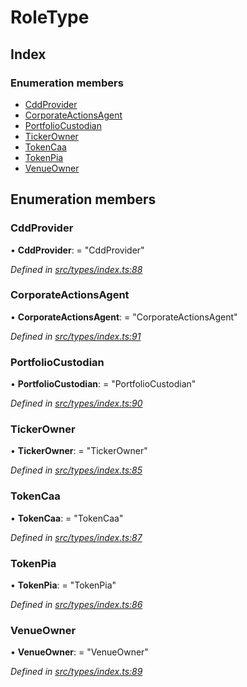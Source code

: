 # RoleType

## Index

### Enumeration members

* [CddProvider](roletype.md#cddprovider)
* [CorporateActionsAgent](roletype.md#corporateactionsagent)
* [PortfolioCustodian](roletype.md#portfoliocustodian)
* [TickerOwner](roletype.md#tickerowner)
* [TokenCaa](roletype.md#tokencaa)
* [TokenPia](roletype.md#tokenpia)
* [VenueOwner](roletype.md#venueowner)

## Enumeration members

### CddProvider

• **CddProvider**: = "CddProvider"

_Defined in_ [_src/types/index.ts:88_](https://github.com/PolymathNetwork/polymesh-sdk/blob/bf2b7a12/src/types/index.ts#L88)

### CorporateActionsAgent

• **CorporateActionsAgent**: = "CorporateActionsAgent"

_Defined in_ [_src/types/index.ts:91_](https://github.com/PolymathNetwork/polymesh-sdk/blob/bf2b7a12/src/types/index.ts#L91)

### PortfolioCustodian

• **PortfolioCustodian**: = "PortfolioCustodian"

_Defined in_ [_src/types/index.ts:90_](https://github.com/PolymathNetwork/polymesh-sdk/blob/bf2b7a12/src/types/index.ts#L90)

### TickerOwner

• **TickerOwner**: = "TickerOwner"

_Defined in_ [_src/types/index.ts:85_](https://github.com/PolymathNetwork/polymesh-sdk/blob/bf2b7a12/src/types/index.ts#L85)

### TokenCaa

• **TokenCaa**: = "TokenCaa"

_Defined in_ [_src/types/index.ts:87_](https://github.com/PolymathNetwork/polymesh-sdk/blob/bf2b7a12/src/types/index.ts#L87)

### TokenPia

• **TokenPia**: = "TokenPia"

_Defined in_ [_src/types/index.ts:86_](https://github.com/PolymathNetwork/polymesh-sdk/blob/bf2b7a12/src/types/index.ts#L86)

### VenueOwner

• **VenueOwner**: = "VenueOwner"

_Defined in_ [_src/types/index.ts:89_](https://github.com/PolymathNetwork/polymesh-sdk/blob/bf2b7a12/src/types/index.ts#L89)

